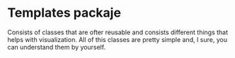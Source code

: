# Templates packaje

Consists of classes that are ofter reusable and consists different things that helps with visualization.
All of this classes are pretty simple and, I sure, you can understand them by yourself.
